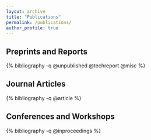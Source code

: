 ```yaml
---
layout: archive
title: "Publications"
permalink: /publications/
author_profile: true
---
```


## Preprints and Reports

{% bibliography -q @unpublished @techreport @misc %}

## Journal Articles

{% bibliography -q @article %}

## Conferences and Workshops

{% bibliography -q @inproceedings %}
